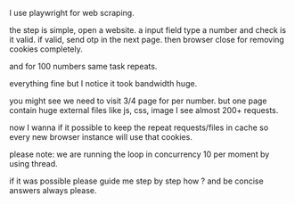I use playwright for web scraping.

the step is simple, open a website. a input field type a number and check is it valid. if valid, send otp in the next page. then browser close for removing cookies completely.

and for 100 numbers same task repeats.

everything fine but I notice it took bandwidth huge.

you might see we need to visit 3/4 page for per number. but one page contain huge external files like js, css, image I see almost 200+ requests.

now I wanna if it possible to keep the repeat requests/files in cache so every new browser instance will use that cookies.

please note: we are running the loop in concurrency 10 per moment by using thread.

if it was possible please guide me step by step how ? and be concise answers always please.
